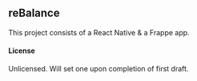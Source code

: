 ## reBalance

This project consists of a React Native & a Frappe app.

#### License

Unlicensed. Will set one upon completion of first draft.
